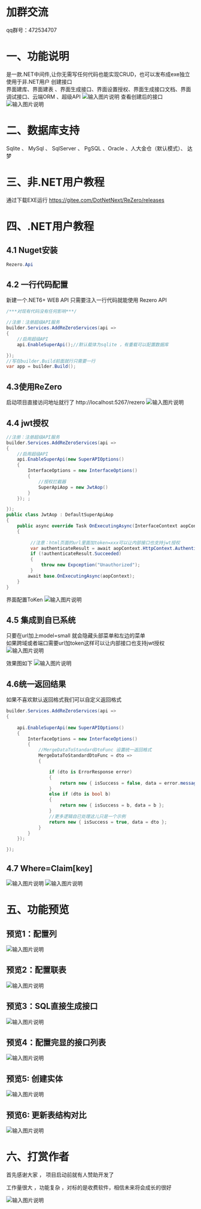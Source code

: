 # 加群交流
qq群号：472534707

# 一、功能说明
是一款.NET中间件,让你无需写任何代码也能实现CRUD，也可以发布成exe独立使用于非.NET用户
创建接口<br>
界面建库、界面建表 、界面生成接口、界面设置授权、界面生成接口文档、界面调试接口、云端ORM 、超级API
![输入图片说明](READMEIMG/image1.png)
查看创建后的接口
![输入图片说明](READMEIMG/image5.png)
 

# 二、数据库支持
Sqlite 、 MySql 、 SqlServer 、 PgSQL 、Oracle 、人大金仓（默认模式）、 达梦

 
# 三、非.NET用户教程
通过下载EXE运行
https://gitee.com/DotNetNext/ReZero/releases


# 四、.NET用户教程

## 4.1 Nuget安装
```cs
Rezero.Api 
``` 
## 4.2 一行代码配置
新建一个.NET6+ WEB API
只需要注入一行代码就能使用 Rezero API

```cs
/***对现有代码没有任何影响***/

//注册：注册超级API服务
builder.Services.AddReZeroServices(api =>
{
    //启用超级API
    api.EnableSuperApi();//默认载体为sqlite ，有重载可以配置数据库

});
//写在builder.Build前面就行只需要一行
var app = builder.Build();

```
## 4.3使用ReZero
启动项目直接访问地址就行了
http://localhost:5267/rezero 
![输入图片说明](READMEIMG/image8.png)

## 4.4 jwt授权

```cs
//注册：注册超级API服务
builder.Services.AddReZeroServices(api =>
{
    //启用超级API
    api.EnableSuperApi(new SuperAPIOptions()
    { 
        InterfaceOptions = new InterfaceOptions()
        {   
            //授权拦截器 
            SuperApiAop = new JwtAop()
        }
    }); ;

});
public class JwtAop : DefaultSuperApiAop
{
    public async override Task OnExecutingAsync(InterfaceContext aopContext)
    {
 
         //注意：html页面的url里面加token=xxx可以让内部接口也支持jwt授权
         var authenticateResult = await aopContext.HttpContext.AuthenticateAsync(JwtBearerDefaults.AuthenticationScheme);
         if (!authenticateResult.Succeeded)
         { 
             throw new Expception("Unauthorized"); 
         }
        await base.OnExecutingAsync(aopContext);
    } 
}

```
界面配置ToKen
![输入图片说明](READMEIMG/image14.png)
## 4.5 集成到自已系统
只要在url加上model=small 就会隐藏头部菜单和左边的菜单<br>
如果跨域或者端口需要url加token这样可以让内部接口也支持jwt授权
![输入图片说明](READMEIMG/image12.png)

效果图如下
![输入图片说明](READMEIMG/image9.png)

## 4.6统一返回结果
如果不喜欢默认返回格式我们可以自定义返回格式

```cs
builder.Services.AddReZeroServices(api =>
{
   
    api.EnableSuperApi(new SuperAPIOptions()
    {
        InterfaceOptions = new InterfaceOptions()
        {
            //MergeDataToStandardDtoFunc 设置统一返回格式
            MergeDataToStandardDtoFunc = dto =>
            {

                if (dto is ErrorResponse error)
                {
                    return new { isSuccess = false, data = error.message };
                }
                else if (dto is bool b)
                {
                    return new { isSuccess = b, data = b };
                }
                //更多逻辑自已处理这儿只是一个示例
                return new { isSuccess = true, data = dto };
            }
        }
    });

});

```
## 4.7 Where=Claim[key]
![输入图片说明](READMEIMG/image15.png)
![输入图片说明](READMEIMG/image16.png)

# 五、功能预览
## 预览1：配置列
![输入图片说明](READMEIMG/21.png)
## 预览2：配置联表
![输入图片说明](READMEIMG/22.png) 
## 预览3：SQL直接生成接口
![输入图片说明](READMEIMG/23.png)
## 预览4：配置完显的接口列表
![输入图片说明](READMEIMG/24.png)
## 预览5: 创建实体
![输入图片说明](READMEIMG/25.png)
## 预览6: 更新表结构对比
![输入图片说明](READMEIMG/26.png)

# 六、打赏作者

首先感谢大家 ， 项目启动前就有人赞助开发了 

工作量很大 ，功能复杂 ，对标的是收费软件，相信未来将会成长的很好

![输入图片说明](READMEIMG/image6.png)
